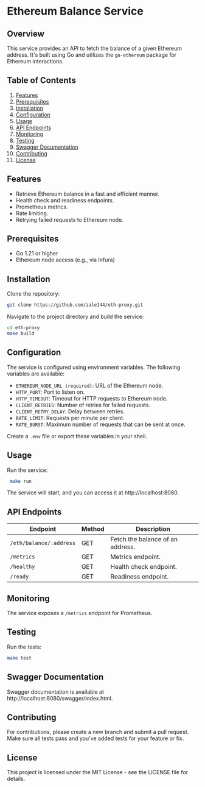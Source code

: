 # Ethereum Balance Service

## Overview

This service provides an API to fetch the balance of a given Ethereum address. It's built using Go and utilizes the `go-ethereum` package for Ethereum interactions.

## Table of Contents

1. [Features](#features)
2. [Prerequisites](#prerequisites)
3. [Installation](#installation)
4. [Configuration](#configuration)
5. [Usage](#usage)
6. [API Endpoints](#api-endpoints)
7. [Monitoring](#monitoring)
8. [Testing](#testing)
9. [Swagger Documentation](#swagger-documentation)
10. [Contributing](#contributing)
11. [License](#license)

## Features

- Retrieve Ethereum balance in a fast and efficient manner.
- Health check and readiness endpoints.
- Prometheus metrics.
- Rate limiting.
- Retrying failed requests to Ethereum node.

## Prerequisites

- Go 1.21 or higher
- Ethereum node access (e.g., via Infura)

## Installation

Clone the repository:

```bash
git clone https://github.com/zale144/eth-proxy.git
```

Navigate to the project directory and build the service:

```bash
cd eth-proxy
make build
```

## Configuration

The service is configured using environment variables. The following variables are available:

- `ETHEREUM_NODE_URL (required)`: URL of the Ethereum node.
- `HTTP_PORT`: Port to listen on.
- `HTTP_TIMEOUT`: Timeout for HTTP requests to Ethereum node.
- `CLIENT_RETRIES`: Number of retries for failed requests.
- `CLIENT_RETRY_DELAY`: Delay between retries.
- `RATE_LIMIT`: Requests per minute per client.
- `RATE_BURST`: Maximum number of requests that can be sent at once.

Create a `.env` file or export these variables in your shell.

## Usage

Run the service:

```bash
 make run
```

The service will start, and you can access it at http://localhost:8080.

## API Endpoints

| Endpoint                | Method | Description                      |
|-------------------------| ------ |----------------------------------|
| `/eth/balance/:address` | GET    | Fetch the balance of an address. |
| `/metrics`              | GET    | Metrics endpoint.                |
| `/healthy`              | GET    | Health check endpoint.           |
| `/ready`                | GET    | Readiness endpoint.              |


## Monitoring

The service exposes a `/metrics` endpoint for Prometheus.

## Testing

Run the tests:

```bash
make test
```

## Swagger Documentation

Swagger documentation is available at http://localhost:8080/swagger/index.html.

## Contributing

For contributions, please create a new branch and submit a pull request. Make sure all tests pass and you've added tests for your feature or fix.

## License

This project is licensed under the MIT License - see the LICENSE file for details.


